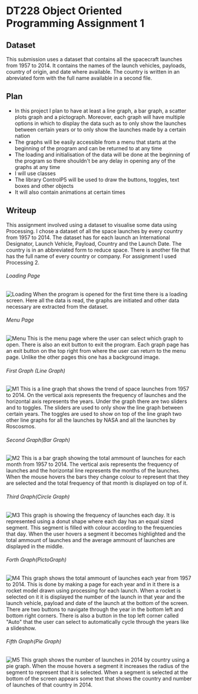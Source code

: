 # DT228 Object Oriented Programming Assignment 1

## Dataset
This submission uses a dataset that contains all the spacecraft launches from 1957 to 2014. It contains the names of the launch vehicles, payloads, country of origin, and date where available. The country is written in an abreviated form with the full name available in a second file.

## Plan
* In this project I plan to have at least a line graph, a bar graph, a scatter plots graph and a pictograph. Moreover, each graph will have multiple options in which to display the data such as to only show the launches between certain years or to only show the launches made by a certain nation
* The graphs will be easily accessible from a menu that starts at the beginning of the program and can be returned to at any time
* The loading and initialisation of the data will be done at the beginning of the program so there shouldn't be any delay in opening any of the graphs at any time
* I will use classes
* The library ControlP5 will be used to draw the buttons, toggles, text boxes and other objects
* It will also contain animations at certain times

## Writeup
This assignment involved using a dataset to visualise some data using Processing. I chose a dataset of all the space launches by every country from 1957 to 2014. The dataset has for each launch an International Designator, Launch Vehicle, Payload, Country and the Launch Date. The country is in an abbreviated form to reduce space. There is another file that has the full name of every country or company. For assignment I used Processing 2.
###### Loading Page
![Loading](/Screenshots/Loading.JPG)
When the program is opened for the first time there is a loading screen. Here all the data is read, the graphs are initiated and other data necessary are extracted from the dataset.
###### Menu Page
![Menu](/Screenshots/Menu.JPG)
This is the menu page where the user can select which graph to open. There is also an exit button to exit the program. Each graph page has an exit button on the top right from where the user can return to the menu page. Unlike the other pages this one has a background image.
###### First Graph (Line Graph)
![M1](/Screenshots/M1.JPG)
This is a line graph that shows the trend of space launches from 1957 to 2014. On the vertical axis represents the frequency of launches and the horizontal axis represents the years. Under the graph there are two sliders and to toggles. The sliders are used to only show the line graph between certain years. The toggles are used to show on top of the line graph two other line graphs for all the launches by NASA and all the launches by Roscosmos.
###### Second Graph(Bar Graph)
![M2](/Screenshots/M2.JPG)
This is a bar graph showing the total ammount of launches for each month from 1957 to 2014. The vertical axis represents the frequency of launches and the horizontal line represents the months of the launches. When the mouse hovers the bars they change colour to represent that they are selected and the total frequency of that month is displayed on top of it.
###### Third Graph(Circle Graph)
![M3](/Screenshots/M3.JPG)
This graph is showing the frequency of launches each day. It is represented using a donut shape where each day has an equal sized segment. This segment is filled with colour according to the frequencies that day. When the user hovers a segment it becomes highlighted and the total ammount of launches and the average ammount of launches are displayed in the middle.
###### Forth Graph(PictoGraph)
![M4](/Screenshots/M4.JPG)
This graph shows the total ammount of launches each year from 1957 to 2014. This is done by making a page for each year and in it there is a rocket model drawn using processing for each launch. When a rocket is selected on it it is displayed the number of the launch in that year and the launch vehicle, payload and date of the launch at the bottom of the screen. There are two buttons to navigate through the year in the bottom left and bottom right corners. There is also a button in the top left corner called "Auto" that the user can select to automatically cycle through the years like a slideshow.
###### Fifth Graph(Pie Graph)
![M5](/Screenshots/M5.JPG)
This graph shows the number of launches in 2014 by country using a pie graph. When the mouse hovers a segment it increases the radius of the segment to represent that it is selected. When a segment is selected at the bottom of the screen appears some text that shows the country and number of launches of that country in 2014.
